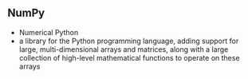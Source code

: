 ## NumPy

* Numerical Python
* a library for the Python programming language, adding support for large, multi-dimensional arrays and matrices, along with a large collection of high-level mathematical functions to operate on these arrays

